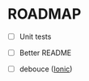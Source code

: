 # ROADMAP

- [ ] Unit tests

- [ ] Better README

- [ ] debouce ([Ionic](https://github.com/ionic-team/ionic-docs/blob/master/src/utils.ts#L17))

